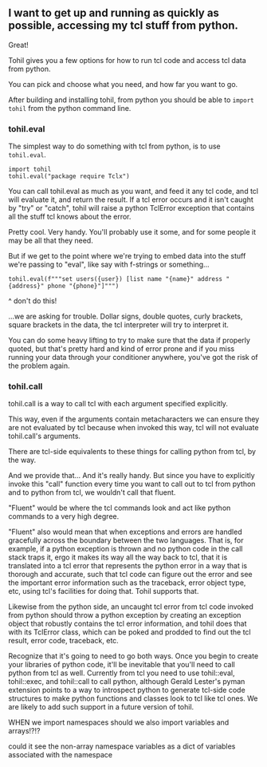 


## I want to get up and running as quickly as possible, accessing my tcl stuff from python.

Great!

Tohil gives you a few options for how to run tcl code and access tcl data from python.

You can pick and choose what you need, and how far you want to go.

After building and installing tohil, from python you should be able
to `import tohil` from the python command line.

### tohil.eval

The simplest way to do something with tcl from python, is to
use `tohil.eval`.

```
import tohil
tohil.eval("package require Tclx")
```

You can call tohil.eval as much as you want, and feed it any tcl
code, and tcl will evaluate it, and return the result.
If a tcl error occurs and it isn't caught by "try" or "catch",
tohil will raise a python TclError exception that contains all
the stuff tcl knows about the error.

Pretty cool.  Very handy.  You'll probably use it some, and for some
people it may be all that they need.

But if we get to the point where we're trying to embed data into the
stuff we're passing to "eval", like say with f-strings or something...

```
tohil.eval(f"""set users({user}) [list name "{name}" address "{address}" phone "{phone}"]""")
```

^ don't do this!

...we are asking for trouble.  Dollar signs, double quotes, curly brackets,
square brackets in the data, the tcl interpreter will try to interpret it.

You can do some heavy lifting to try to make sure that the data if properly
quoted, but that's pretty hard and kind of error prone and if you miss
running your data through your conditioner anywhere, you've got the risk
of the problem again.

### tohil.call

tohil.call is a way to call tcl with each argument specified explicitly.

This way, even if the arguments contain metacharacters we can ensure they
are not evaluated by tcl because when invoked this way, tcl will not
evaluate tohil.call's arguments.

There are tcl-side equivalents to these things for calling python from
tcl, by the way.

And we provide that...  And it's really handy.  But since you have to
explicitly invoke this "call" function every time you want to call out to
tcl from python and to python from tcl, we wouldn't call that fluent.

"Fluent" would be where the tcl commands look and act like python commands
to a very high degree.

"Fluent" also would mean that when exceptions and errors are handled
gracefully across the boundary between the two languages.  That is,
for example, if a python exception is thrown and no python code in the
call stack traps it, ergo it makes its way all the way back to tcl,
that it is translated into a tcl error that represents the python error
in a way that is thorough and accurate, such that tcl code can figure
out the error and see the important error information such as the
traceback, error object type, etc, using tcl's facilities for doing that.
Tohil supports that.

Likewise from the python side, an uncaught tcl error from tcl code
invoked from python should throw a python exception by creating an
exception object that robustly contains the tcl error information,
and tohil does that with its TclError class, which can be poked and
prodded to find out the tcl result, error code, traceback, etc.

Recognize that it's going to need to go both ways.  Once you begin to create
your libraries of python code, it'll be inevitable that you'll need to
call python from tcl as well.  Currently from tcl you need to use
tohil::eval, tohil::exec, and tohil::call to call python, although
Gerald Lester's pyman extension points to a way to introspect python to
generate tcl-side code structures to make python functions and classes
look to tcl like tcl ones.  We are likely to add such support in a
future version of tohil.



WHEN we import namespaces should we also import variables and arrays!?!?

could it see the non-array namespace variables as a dict of variables associated with the namespace







